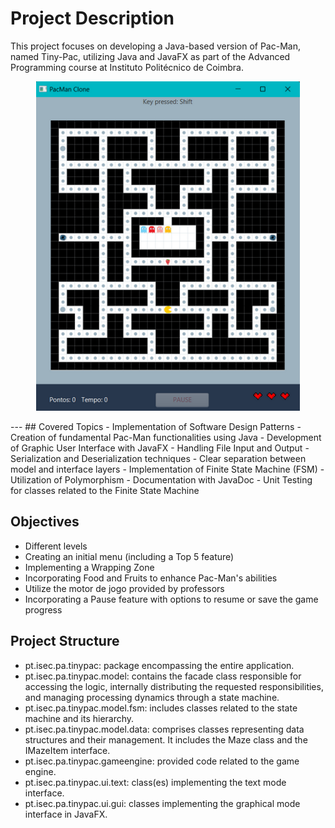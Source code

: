 # Project Description
This project focuses on developing a Java-based version of Pac-Man, named Tiny-Pac, utilizing Java and JavaFX as part of the Advanced Programming course at Instituto Politécnico de Coimbra.
<p align="center">
  <img src= pac_man.png/>
</p>
---
## Covered Topics
- Implementation of Software Design Patterns
- Creation of fundamental Pac-Man functionalities using Java
- Development of Graphic User Interface with JavaFX
- Handling File Input and Output
- Serialization and Deserialization techniques
- Clear separation between model and interface layers
- Implementation of Finite State Machine (FSM)
- Utilization of Polymorphism
- Documentation with JavaDoc
- Unit Testing for classes related to the Finite State Machine

## Objectives
- Different levels
- Creating an initial menu (including a Top 5 feature)
- Implementing a Wrapping Zone 
- Incorporating Food and Fruits to enhance Pac-Man's abilities
- Utilize the motor de jogo provided by professors
- Incorporating a Pause feature with options to resume or save the game progress 

## Project Structure
- pt.isec.pa.tinypac: package encompassing the entire application.
- pt.isec.pa.tinypac.model: contains the facade class responsible for accessing the logic, internally distributing the requested responsibilities, and managing processing dynamics through a state machine. 
- pt.isec.pa.tinypac.model.fsm: includes classes related to the state machine and its hierarchy.
- pt.isec.pa.tinypac.model.data: comprises classes representing data structures and their management. It includes the Maze class and the IMazeItem interface.
- pt.isec.pa.tinypac.gameengine: provided code related to the game engine.
- pt.isec.pa.tinypac.ui.text: class(es) implementing the text mode interface. 
- pt.isec.pa.tinypac.ui.gui: classes implementing the graphical mode interface in JavaFX.
